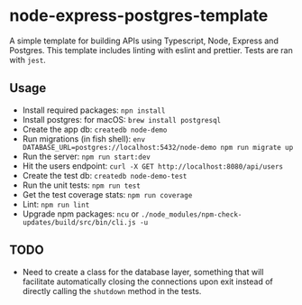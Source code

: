 # node-express-postgres-template

A simple template for building APIs using Typescript, Node, Express and
Postgres. This template includes linting with eslint and prettier. Tests are ran
with `jest`.

## Usage

- Install required packages: `npn install`
- Install postgres: for macOS: `brew install postgresql`
- Create the app db: `createdb node-demo`
- Run migrations (in fish shell): `env DATABASE_URL=postgres://localhost:5432/node-demo npm run migrate up`
- Run the server: `npm run start:dev`
- Hit the users endpoint: `curl -X GET http://localhost:8080/api/users`
- Create the test db: `createdb node-demo-test`
- Run the unit tests: `npm run test`
- Get the test coverage stats: `npm run coverage`
- Lint: `npm run lint`
- Upgrade npm packages: `ncu` or `./node_modules/npm-check-updates/build/src/bin/cli.js -u`

## TODO

- Need to create a class for the database layer, something that will facilitate
  automatically closing the connections upon exit instead of directly calling
  the `shutdown` method in the tests.

